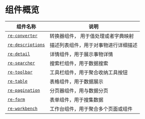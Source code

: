 # 组件概览

| 组件名称                               | 说明                                 |
| -------------------------------------- | ------------------------------------ |
| [`re-converter`](./converter.md)       | 转换器组件， 用于值处理或者字典映射  |
| [`re-descriptions`](./descriptions.md) | 描述列表组件，用于对事物进行详细描述 |
| [`re-detail`](./detail.md)             | 详情组件，用于展示事物详情           |
| [`re-searcher`](./searcher.md)         | 搜索栏组件，用于数据搜索             |
| [`re-toolbar`](./toolbar.md)          | 工具栏组件，用于聚合收纳工具按钮         |
| [`re-table`](./table.md)            | 表格组件，用于数据展示               |
| [`re-pagination`](./pagination.md)       | 分页器组件，用与数据分页             |
| [`re-form`](./form.md)                 | 表单组件，用于搜集数据               |
| [`re-workbench`](./workbench.md)            | 工作台组件，用于聚合多个页面或组件   |

